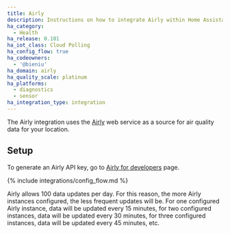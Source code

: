 ```yaml
---
title: Airly
description: Instructions on how to integrate Airly within Home Assistant.
ha_category:
  - Health
ha_release: 0.101
ha_iot_class: Cloud Polling
ha_config_flow: true
ha_codeowners:
  - '@bieniu'
ha_domain: airly
ha_quality_scale: platinum
ha_platforms:
  - diagnostics
  - sensor
ha_integration_type: integration
---
```


The Airly integration uses the [Airly](https://airly.eu/) web service as a source for air quality data for your location.

## Setup

To generate an Airly API key, go to [Airly for developers](https://developer.airly.eu/register) page.

{% include integrations/config_flow.md %}

<div class="note warning">

Airly allows 100 data updates per day. For this reason, the more Airly instances configured, the less frequent updates will be. For one configured Airly instance, data will be updated every 15 minutes, for two configured instances, data will be updated every 30 minutes, for three configured instances, data will be updated every 45 minutes, etc.

</div>
